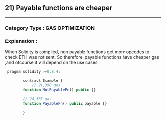 ## 21) Payable functions are cheaper


---

### **Category Type** : GAS OPTIMIZATION


### **Explanation** : 

When Solidity is compiled, non payable functions get more opcodes to check ETH was not sent. So therefore, payable functions have cheaper gas ,and ofcourse it will depend on the use cases

```javascript
 pragma solidity >=0.8.4;
  	 
    	contract Example {
        	// 24,390 gas
     	function NotPayableFn() public {}
 
     	// 24,337 gas
    	function PayableFn() public payable {}
 
    	}

```
